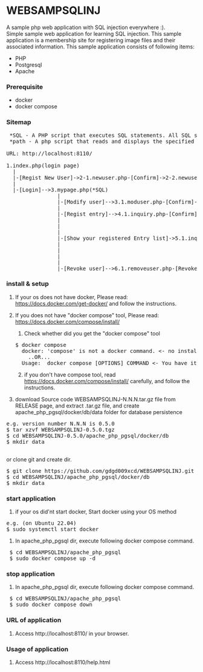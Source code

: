 # WEBSAMPSQLINJ
A sample php web application with SQL injection everywhere :).  
Simple sample web application for learning SQL injection.
This sample application is a membership site for registering image files and their associated information.
This sample application consists of following items:  
* PHP
* Postgresql
* Apache 

### Prerequisite

* docker
* docker compose

### Sitemap

<PRE>
 *SQL - A PHP script that executes SQL statements. All SQL statements are vulnerable.
 *path - A php script that reads and displays the specified file
 
URL: http://localhost:8110/

1.index.php(login page)
  |
  |-[Regist New User]->2-1.newuser.php-[Confirm]->2-2.newuser.php-[Complete]->2-3.newuser.php(*SQL)->[Login]->index.php
  |
  |-[Login]-->3.mypage.php(*SQL)
                |
                |-[Modify user]-->3.1.moduser.php-[Confirm]->3.2.moduser.php-[Complete]->3.3.moduser.php(*SQL)-[Return to MYPAGE]->mypage.php
                |
                |-[Regist entry]-->4.1.inquiry.php-[Confirm]->4.2.confirm.php-[Complete]->4.3.complete.php(*SQL)-[Return to MYPAGE]->mypage.php
                |                                                                       |
                |                                                                       |-[xxx.img]->4.4.showfile.php(*path)
                |
                |-[Show your registered Entry list]->5.1.inquirylist.php(*SQL)-[Search]->5.2.inquirylist.php(*SQL)-[Return to MYPAGE]->mypage.php
                |                                            |                          |
                |                                            |---------[xxx.img]---------->5.3.showfile.php(*path)
                |
                |
                |-[Revoke user]-->6.1.removeuser.php-[Revoke]->6.2.removeuser.php(*SQL)-[Login]->index.php
</PRE>


### install & setup 

1. If your os does not have docker, Please read: https://docs.docker.com/get-docker/ and follow the instructions.


1. If you does not have "docker compose" tool, Please read: https://docs.docker.com/compose/install/
   1) Check whether did you get the "docker compose" tool
   <PRE>
   $ docker compose
     docker: 'compose' is not a docker command. <- no installed
       ..OR...
     Usage:  docker compose [OPTIONS] COMMAND <- You have it. installed.
   </PRE>
   2) if you don't have compose tool, read https://docs.docker.com/compose/install/ carefully, and follow the instructions.

1. download Source code WEBSAMPSQLINJ-N.N.N.tar.gz file from RELEASE page, and extract .tar.gz file, and create apache_php_pgsql/docker/db/data folder for database persistence
<PRE>
e.g. version number N.N.N is 0.5.0
$ tar xzvf WEBSAMPSQLINJ-0.5.0.tgz
$ cd WEBSAMPSQLINJ-0.5.0/apache_php_pgsql/docker/db
$ mkdir data
 </PRE>
or clone git and create dir.
<PRE>
$ git clone https://github.com/gdgd009xcd/WEBSAMPSQLINJ.git
$ cd WEBSAMPSQLINJ/apache_php_pgsql/docker/db
$ mkdir data
</PRE>

### start application
1. if your os did'nt start docker, Start docker using your OS method
<PRE>
e.g. (on Ubuntu 22.04)
$ sudo systemctl start docker
</PRE>

1. In apache_php_pgsql dir, execute following docker compose command.
<PRE>
 $ cd WEBSAMPSQLINJ/apache_php_pgsql
 $ sudo docker compose up -d
</PRE>
### stop application
1. In apache_php_pgsql dir, execute following docker compose command.
<PRE>
 $ cd WEBSAMPSQLINJ/apache_php_pgsql
 $ sudo docker compose down
</PRE>

### URL of application 
1. Access http://localhost:8110/ in your browser.

### Usage of application
1. Access http://localhost:8110/help.html 
 





 
